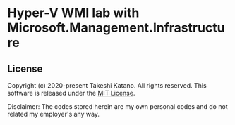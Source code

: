 # Hyper-V WMI lab with Microsoft.Management.Infrastructure

## License

Copyright (c) 2020-present Takeshi Katano. All rights reserved. This software is released under the [MIT License](https://github.com/tksh164/electron-context-bridge-lab/blob/main/LICENSE).

Disclaimer: The codes stored herein are my own personal codes and do not related my employer's any way.
